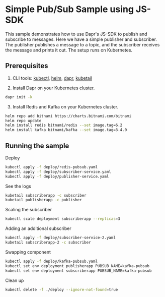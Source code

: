 # Simple Pub/Sub Sample using JS-SDK

This sample demonstrates how to use Dapr's JS-SDK to publish and subscribe to messages. Here we have a simple publisher and subscriber. The publisher publishes a message to a topic, and the subscriber receives the message and prints it out. The setup runs on Kubernetes.

## Prerequisites

1. CLI tools: [kubectl](https://kubernetes.io/docs/tasks/tools/install-kubectl/), [helm](https://helm.sh/docs/intro/install/), [dapr](https://docs.dapr.io/getting-started/install-dapr-cli/), [kubetail](https://github.com/johanhaleby/kubetail)

2. Install Dapr on your Kubernetes cluster. 
```bash
dapr init -k
```

3. Install Redis and Kafka on your Kubernetes cluster. 
```bash
helm repo add bitnami https://charts.bitnami.com/bitnami
helm repo update
helm install redis bitnami/redis --set image.tag=6.2
helm install kafka bitnami/kafka --set image.tag=3.4.0
```

## Running the sample

Deploy
```bash
kubectl apply -f deploy/redis-pubsub.yaml
kubectl apply -f deploy/subscriber-service.yaml
kubectl apply -f deploy/publisher-service.yaml
```

See the logs
```bash
kubetail subscriberapp -c subscriber
kubetail publisherapp -c publisher
```

Scaling the subscriber
```bash
kubectl scale deployment subscriberapp --replicas=3
```

Adding an additional subscriber
```bash
kubectl apply -f deploy/subscriber-service-2.yaml
kubetail subscriberapp-2 -c subscriber
```

Swapping component
```bash
kubectl apply -f deploy/kafka-pubsub.yaml
kubectl set env deployment publisherapp PUBSUB_NAME=kafka-pubsub
kubectl set env deployment subscriberapp PUBSUB_NAME=kafka-pubsub
```

Clean up
```bash
kubectl delete -f ./deploy --ignore-not-found=true
```

